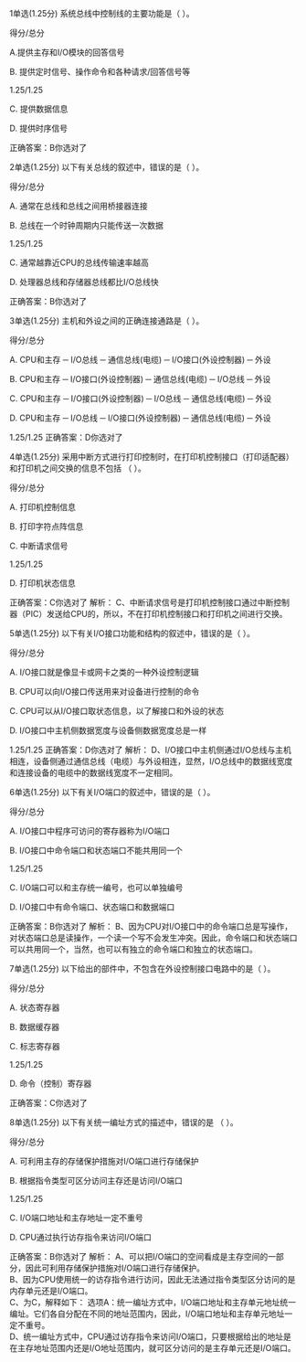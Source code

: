 1单选(1.25分)
系统总线中控制线的主要功能是（   ）。

得分/总分

A.提供主存和I/O模块的回答信号

B.
提供定时信号、操作命令和各种请求/回答信号等

1.25/1.25

C.
提供数据信息


D.
提供时序信号

正确答案：B你选对了

2单选(1.25分)
以下有关总线的叙述中，错误的是（   ）。

得分/总分

A.
通常在总线和总线之间用桥接器连接


B.
总线在一个时钟周期内只能传送一次数据

1.25/1.25

C.
通常越靠近CPU的总线传输速率越高


D.
处理器总线和存储器总线都比I/O总线快

正确答案：B你选对了

3单选(1.25分)
主机和外设之间的正确连接通路是（  ）。

得分/总分

A.
CPU和主存 ─ I/O总线 ─ 通信总线(电缆) ─ I/O接口(外设控制器) ─ 外设


B.
 CPU和主存 ─ I/O接口(外设控制器) ─ 通信总线(电缆) ─ I/O总线 ─ 外设


C.
CPU和主存 ─ I/O接口(外设控制器) ─ I/O总线 ─ 通信总线(电缆) ─ 外设


D.
CPU和主存 ─ I/O总线 ─ I/O接口(外设控制器) ─ 通信总线(电缆) ─ 外设

1.25/1.25
正确答案：D你选对了

4单选(1.25分)
采用中断方式进行打印控制时，在打印机控制接口（打印适配器）和打印机之间交换的信息不包括 （    ）。

得分/总分

A.
打印机控制信息

B.
打印字符点阵信息


C.
中断请求信号

1.25/1.25

D.
打印机状态信息

正确答案：C你选对了
解析：  C、中断请求信号是打印机控制接口通过中断控制器（PIC）发送给CPU的，所以，不在打印机控制接口和打印机之间进行交换。

5单选(1.25分)
以下有关I/O接口功能和结构的叙述中，错误的是（    ）。

得分/总分

A.
I/O接口就是像显卡或网卡之类的一种外设控制逻辑


B.
CPU可以向I/O接口传送用来对设备进行控制的命令


C.
CPU可以从I/O接口取状态信息，以了解接口和外设的状态


D.
I/O接口中主机侧数据宽度与设备侧数据宽度总是一样

1.25/1.25
正确答案：D你选对了
解析：  D、I/O接口中主机侧通过I/O总线与主机相连，设备侧通过通信总线（电缆）与外设相连，显然，I/O总线中的数据线宽度和连接设备的电缆中的数据线宽度不一定相同。

6单选(1.25分)
以下有关I/O端口的叙述中，错误的是（    ）。

得分/总分

A.
I/O接口中程序可访问的寄存器称为I/O端口


B.
I/O接口中命令端口和状态端口不能共用同一个

1.25/1.25

C.
 I/O端口可以和主存统一编号，也可以单独编号


D.
I/O接口中有命令端口、状态端口和数据端口

正确答案：B你选对了
解析：  B、因为CPU对I/O接口中的命令端口总是写操作，对状态端口总是读操作，一个读一个写不会发生冲突。因此，命令端口和状态端口可以共用同一个，当然，也可以有独立的命令端口和独立的状态端口。

7单选(1.25分)
以下给出的部件中，不包含在外设控制接口电路中的是（    ）。

得分/总分

A.
状态寄存器


B.
数据缓存器


C.
标志寄存器

1.25/1.25

D.
命令（控制）寄存器

正确答案：C你选对了

8单选(1.25分)
以下有关统一编址方式的描述中，错误的是 （    ）。

得分/总分

A.
可利用主存的存储保护措施对I/O端口进行存储保护


B.
根据指令类型可区分访问主存还是访问I/O端口

1.25/1.25

C.
I/O端口地址和主存地址一定不重号


D.
 CPU通过执行访存指令来访问I/O端口

正确答案：B你选对了
解析：  A、可以把I/O端口的空间看成是主存空间的一部分，因此可利用存储保护措施对I/O端口进行存储保护。  
B、因为CPU使用统一的访存指令进行访问，因此无法通过指令类型区分访问的是内存单元还是I/O端口。  
C、为C，解释如下：
选项A：统一编址方式中，I/O端口地址和主存单元地址统一编址。它们各自分配在不同的地址范围内，因此，I/O端口地址和主存单元地址一定不重号。  
D、统一编址方式中，CPU通过访存指令来访问I/O端口，只要根据给出的地址是在主存地址范围内还是I/O地址范围内，就可区分访问的是主存单元还是I/O端口。


